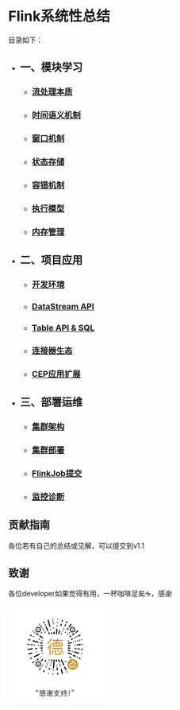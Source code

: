 # Flink系统性总结

 目录如下：
- ## 一、模块学习
    - ### [流处理本质](https://github.com/sijuea/flink-systematic-summary/blob/main/%E6%A8%A1%E5%9D%97%E5%AD%A6%E4%B9%A0/%E6%B5%81%E5%A4%84%E7%90%86%E6%9C%AC%E8%B4%A8.md)
    - ### [时间语义机制](https://github.com/sijuea/flink-systematic-summary/blob/main/%E6%A8%A1%E5%9D%97%E5%AD%A6%E4%B9%A0/%E6%97%B6%E9%97%B4%E8%AF%AD%E4%B9%89%E6%9C%BA%E5%88%B6.md)
    - ### [窗口机制](https://github.com/sijuea/flink-systematic-summary/blob/main/%E6%A8%A1%E5%9D%97%E5%AD%A6%E4%B9%A0/%E5%AE%B9%E9%94%99%E6%9C%BA%E5%88%B6.md)
    - ### [状态存储](https://github.com/sijuea/flink-systematic-summary/blob/main/%E6%A8%A1%E5%9D%97%E5%AD%A6%E4%B9%A0/%E7%8A%B6%E6%80%81%E5%AD%98%E5%82%A8.md)
    - ### [容错机制](https://github.com/sijuea/flink-systematic-summary/blob/main/%E6%A8%A1%E5%9D%97%E5%AD%A6%E4%B9%A0/%E5%AE%B9%E9%94%99%E6%9C%BA%E5%88%B6.md)
    - ### [执行模型](https://github.com/sijuea/flink-systematic-summary/blob/main/%E6%A8%A1%E5%9D%97%E5%AD%A6%E4%B9%A0/%E6%89%A7%E8%A1%8C%E6%A8%A1%E5%BC%8F.md)
    - ### [内存管理](https://github.com/sijuea/flink-systematic-summary/blob/main/%E6%A8%A1%E5%9D%97%E5%AD%A6%E4%B9%A0/%E5%86%85%E5%AD%98%E7%AE%A1%E7%90%86.md)
- ## 二、项目应用
    - ### [开发环境](https://github.com/sijuea/flink-systematic-summary/blob/main/%E9%A1%B9%E7%9B%AE%E5%BA%94%E7%94%A8/%E5%BC%80%E5%8F%91%E7%8E%AF%E5%A2%83.md)
    - ### [DataStream API](https://github.com/sijuea/flink-systematic-summary/blob/main/%E9%A1%B9%E7%9B%AE%E5%BA%94%E7%94%A8/DataStream%20API.md)
    - ### [Table API & SQL](https://github.com/sijuea/flink-systematic-summary/blob/main/%E9%A1%B9%E7%9B%AE%E5%BA%94%E7%94%A8/TableAPI%26SQL.md)
    - ### [连接器生态](https://github.com/sijuea/flink-systematic-summary/blob/main/%E9%A1%B9%E7%9B%AE%E5%BA%94%E7%94%A8/%E8%BF%9E%E6%8E%A5%E5%99%A8%E7%94%9F%E6%80%81.md)
    - ### [CEP应用扩展](https://github.com/sijuea/flink-systematic-summary/blob/main/%E9%A1%B9%E7%9B%AE%E5%BA%94%E7%94%A8/CEP%E5%BA%94%E7%94%A8%E6%89%A9%E5%B1%95.md)
- ## 三、部署运维
    - ### [集群架构](https://github.com/sijuea/flink-systematic-summary/blob/main/%E9%83%A8%E7%BD%B2%E8%BF%90%E7%BB%B4/%E9%9B%86%E7%BE%A4%E6%9E%B6%E6%9E%84.md)  
    - ### [集群部署](https://github.com/sijuea/flink-systematic-summary/blob/main/%E9%83%A8%E7%BD%B2%E8%BF%90%E7%BB%B4/%E9%9B%86%E7%BE%A4%E9%83%A8%E7%BD%B2.md)
    - ### [FlinkJob提交](https://github.com/sijuea/flink-systematic-summary/blob/main/%E9%83%A8%E7%BD%B2%E8%BF%90%E7%BB%B4/Flink%20Job%E6%8F%90%E4%BA%A4.md)
    - ### [监控诊断](https://github.com/sijuea/flink-systematic-summary/blob/main/%E9%83%A8%E7%BD%B2%E8%BF%90%E7%BB%B4/%E7%9B%91%E6%8E%A7%E8%AF%8A%E6%96%AD.md)
## 贡献指南
各位若有自己的总结或见解，可以提交到v1.1
## 致谢
各位developer如果觉得有用，一杯咖啡足矣☕，感谢
<p align="left">
  <img src="https://github.com/sijuea/flink-systematic-summary/blob/main/images/wechat.jpg" width="200"/>
</p>
